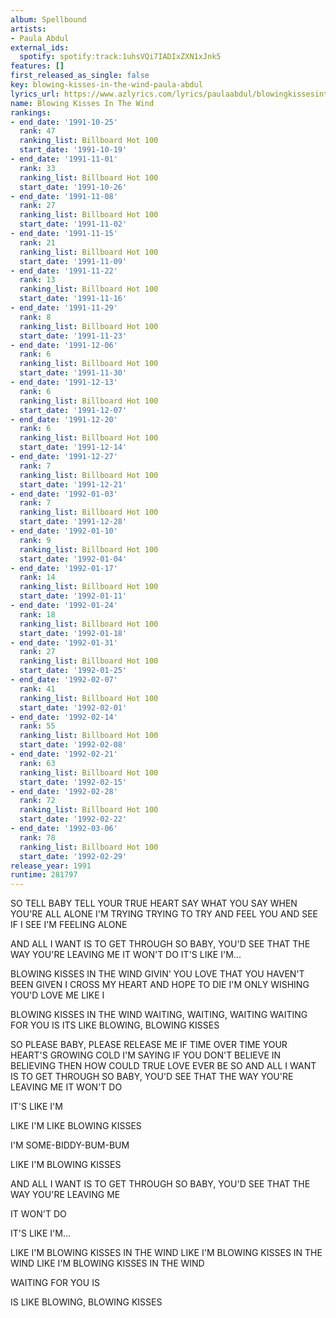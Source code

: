 ```yaml
---
album: Spellbound
artists:
- Paula Abdul
external_ids:
  spotify: spotify:track:1uhsVQi7IADIxZXN1xJnk5
features: []
first_released_as_single: false
key: blowing-kisses-in-the-wind-paula-abdul
lyrics_url: https://www.azlyrics.com/lyrics/paulaabdul/blowingkissesinthewind.html
name: Blowing Kisses In The Wind
rankings:
- end_date: '1991-10-25'
  rank: 47
  ranking_list: Billboard Hot 100
  start_date: '1991-10-19'
- end_date: '1991-11-01'
  rank: 33
  ranking_list: Billboard Hot 100
  start_date: '1991-10-26'
- end_date: '1991-11-08'
  rank: 27
  ranking_list: Billboard Hot 100
  start_date: '1991-11-02'
- end_date: '1991-11-15'
  rank: 21
  ranking_list: Billboard Hot 100
  start_date: '1991-11-09'
- end_date: '1991-11-22'
  rank: 13
  ranking_list: Billboard Hot 100
  start_date: '1991-11-16'
- end_date: '1991-11-29'
  rank: 8
  ranking_list: Billboard Hot 100
  start_date: '1991-11-23'
- end_date: '1991-12-06'
  rank: 6
  ranking_list: Billboard Hot 100
  start_date: '1991-11-30'
- end_date: '1991-12-13'
  rank: 6
  ranking_list: Billboard Hot 100
  start_date: '1991-12-07'
- end_date: '1991-12-20'
  rank: 6
  ranking_list: Billboard Hot 100
  start_date: '1991-12-14'
- end_date: '1991-12-27'
  rank: 7
  ranking_list: Billboard Hot 100
  start_date: '1991-12-21'
- end_date: '1992-01-03'
  rank: 7
  ranking_list: Billboard Hot 100
  start_date: '1991-12-28'
- end_date: '1992-01-10'
  rank: 9
  ranking_list: Billboard Hot 100
  start_date: '1992-01-04'
- end_date: '1992-01-17'
  rank: 14
  ranking_list: Billboard Hot 100
  start_date: '1992-01-11'
- end_date: '1992-01-24'
  rank: 18
  ranking_list: Billboard Hot 100
  start_date: '1992-01-18'
- end_date: '1992-01-31'
  rank: 27
  ranking_list: Billboard Hot 100
  start_date: '1992-01-25'
- end_date: '1992-02-07'
  rank: 41
  ranking_list: Billboard Hot 100
  start_date: '1992-02-01'
- end_date: '1992-02-14'
  rank: 55
  ranking_list: Billboard Hot 100
  start_date: '1992-02-08'
- end_date: '1992-02-21'
  rank: 63
  ranking_list: Billboard Hot 100
  start_date: '1992-02-15'
- end_date: '1992-02-28'
  rank: 72
  ranking_list: Billboard Hot 100
  start_date: '1992-02-22'
- end_date: '1992-03-06'
  rank: 78
  ranking_list: Billboard Hot 100
  start_date: '1992-02-29'
release_year: 1991
runtime: 281797
---
```

SO TELL BABY TELL YOUR TRUE HEART 
SAY WHAT YOU SAY WHEN YOU'RE ALL ALONE 
I'M TRYING 
TRYING TO TRY 
AND FEEL YOU 
AND SEE IF I SEE 
I'M FEELING ALONE 

AND ALL I WANT IS 
TO GET THROUGH 
SO BABY, YOU'D SEE THAT THE 
WAY YOU'RE LEAVING ME 
IT WON'T DO 
IT'S LIKE I'M... 

 
BLOWING KISSES IN THE WIND 
GIVIN' YOU LOVE THAT YOU HAVEN'T BEEN GIVEN 
I CROSS MY HEART AND HOPE TO DIE 
I'M ONLY WISHING YOU'D LOVE ME LIKE I 

BLOWING KISSES IN THE WIND 
WAITING, WAITING, WAITING 
WAITING FOR YOU IS 
ITS LIKE BLOWING, BLOWING KISSES 

SO PLEASE BABY, PLEASE 
RELEASE ME 
IF TIME OVER TIME YOUR HEART'S GROWING COLD 
I'M SAYING
IF YOU DON'T BELIEVE IN BELIEVING 
THEN HOW COULD TRUE LOVE EVER BE SO 
AND ALL I WANT IS TO GET THROUGH 
SO BABY, YOU'D SEE THAT THE WAY YOU'RE LEAVING ME 
IT WON'T DO 

IT'S LIKE I'M 

 
LIKE I'M LIKE BLOWING KISSES 

I'M SOME-BIDDY-BUM-BUM 

LIKE I'M BLOWING KISSES 

AND ALL I WANT IS TO GET THROUGH 
SO BABY, YOU'D SEE THAT THE WAY YOU'RE LEAVING ME 

IT WON'T DO 

IT'S LIKE I'M... 



LIKE I'M BLOWING KISSES IN THE WIND 
LIKE I'M BLOWING KISSES IN THE WIND 
LIKE I'M BLOWING KISSES IN THE WIND 

WAITING FOR YOU IS 

IS LIKE BLOWING, BLOWING KISSES
